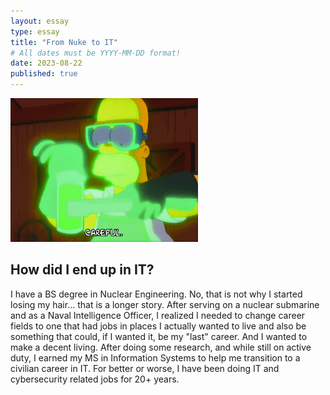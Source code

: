 ```yaml
---
layout: essay
type: essay
title: "From Nuke to IT"
# All dates must be YYYY-MM-DD format!
date: 2023-08-22
published: true
---
```


<img width="300px" class="rounded float-start pe-4" src="../img/homer_nuke.gif">

## How did I end up in IT?

I have a BS degree in Nuclear Engineering. No, that is not why I started losing my hair... that is a longer story. After serving on a nuclear submarine and as a Naval Intelligence Officer, I realized I needed to change career fields to one that had jobs in places I actually wanted to live and also be something that could, if I wanted it, be my "last" career. And I wanted to make a decent living. After doing some research, and while still on active duty, I earned my MS in Information Systems to help me transition to a civilian career in IT. For better or worse, I have been doing IT and cybersecurity related jobs for 20+ years.
